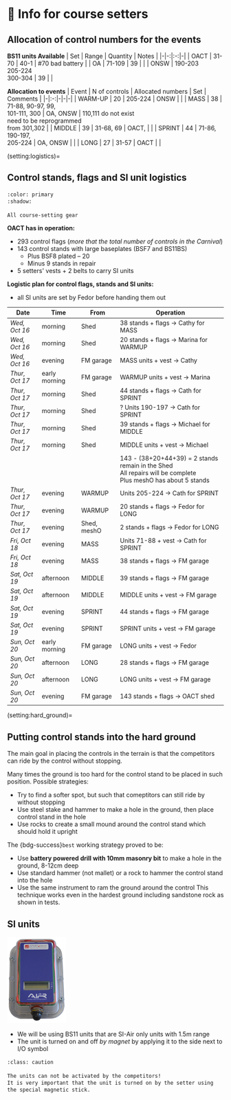 # 🧭 Info for course setters

## Allocation of control numbers for the events

**BS11 units Available**
| Set | Range | Quantity | Notes |
|-|-:|:-:|-|
| OACT | 31-70 | 40-1 | #70 bad battery |
| OA | 71-109 | 39 | |
| ONSW | 190-203<br/>205-224<br/>300-304 | 39 | |


**Allocation to events**
| Event | N of controls | Allocated numbers | Set | Comments |
|-|:-:|-|-|-|
| WARM-UP | 20 | 205-224 | ONSW | |
| MASS | 38 | 71-88, 90-97, 99,<br/>101-111, 300 | OA, ONSW | 110,111 do not exist<br/>need to be reprogrammed<br/>from 301,302 |
| MIDDLE | 39 | 31-68, 69 | OACT, | |
| SPRINT | 44 | 71-86, 190-197,<br/>205-224 | OA, ONSW |  |
| LONG | 27 | 31-57 | OACT | |

(setting:logistics)=
## Control stands, flags and SI unit logistics

```{button-ref} equipment:course-setting
:color: primary
:shadow:

All course-setting gear
```

**OACT has in operation:**
- 293 control flags (*more that the total number of controls in the Carnival*)
- 143 control stands with large baseplates (BSF7 and BS11BS)
  * Plus BSF8 plated – 20
  * Minus 9 stands in repair
- 5 setters' vests + 2 belts to carry SI units

**Logistic plan for control flags, stands and SI units:**

- all SI units are set by Fedor before handing them out

| Date | Time | From | Operation |
|-|-|-|-|
| *Wed, Oct 16* | morning | Shed | 38 stands + flags $\longrightarrow$ Cathy for MASS |
| *Wed, Oct 16* | morning | Shed | 20 stands + flags $\longrightarrow$ Marina for WARMUP |
| *Wed, Oct 16* | evening | FM garage | MASS units + vest $\longrightarrow$ Cathy |
| *Thur, Oct 17* | early morning | FM garage | WARMUP units + vest $\longrightarrow$ Marina |
| *Thur, Oct 17* | morning | Shed | 44 stands + flags $\longrightarrow$ Cath for SPRINT |
| *Thur, Oct 17* | morning | Shed | ? Units 190-197 $\longrightarrow$ Cath for SPRINT |
| *Thur, Oct 17* | morning | Shed | 39 stands + flags $\longrightarrow$ Michael for MIDDLE |
| *Thur, Oct 17* | morning | Shed | MIDDLE units + vest $\longrightarrow$ Michael |
| | | | 143 - (38+20+44+39) = 2 stands remain in the Shed<br/>All repairs will be complete<br/>Plus meshO has about 5 stands |
| *Thur, Oct 17* | evening | WARMUP | Units 205-224 $\longrightarrow$ Cath for SPRINT |
| *Thur, Oct 17* | evening | WARMUP | 20 stands + flags $\longrightarrow$ Fedor for LONG |
| *Thur, Oct 17* | evening | Shed, meshO | 2 stands + flags $\longrightarrow$ Fedor for LONG |
| *Fri, Oct 18* | evening | MASS | Units 71-88 + vest $\longrightarrow$ Cath for SPRINT |
| *Fri, Oct 18* | evening | MASS | 38 stands + flags $\longrightarrow$ FM garage |
| *Sat, Oct 19* | afternoon | MIDDLE | 39 stands + flags $\longrightarrow$ FM garage |
| *Sat, Oct 19* | afternoon | MIDDLE | MIDDLE units + vest $\longrightarrow$ FM garage |
| *Sat, Oct 19* | evening | SPRINT | 44 stands + flags $\longrightarrow$ FM garage |
| *Sat, Oct 19* | evening | SPRINT | SPRINT units + vest $\longrightarrow$ FM garage |
| *Sun, Oct 20* | early morning | FM garage | LONG units + vest $\longrightarrow$ Fedor |
| *Sun, Oct 20* | afternoon | LONG | 28 stands + flags $\longrightarrow$ FM garage |
| *Sun, Oct 20* | afternoon | LONG | LONG units + vest $\longrightarrow$ FM garage |
| *Sun, Oct 20* | evening | FM garage | 143 stands + flags $\longrightarrow$ OACT shed |

(setting:hard_ground)=
## Putting control stands into the hard ground

The main goal in placing the controls in the terrain is that the competitors can ride by the control without stopping.

Many times the ground is too hard for the control stand to be placed in such position.
Possible strategies:

- Try to find a softer spot, but such that comeptitors can still ride by without stopping
- Use steel stake and hammer to make a hole in the ground, then place control stand in the hole
- Use rocks to create a small mound around the control stand which should hold it upright

The {bdg-success}`best` working strategy proved to be:
- Use **battery powered drill with 10mm masonry bit** to make a hole in the ground, 8-12cm deep
- Use standard hammer (not mallet) or a rock to hammer the control stand into the hole
- Use the same instrument to ram the ground around the control
This technique works even in the hardest ground including sandstone rock as shown in tests.


## SI units

![bs11bs](_static/img/bs11bs.png)

- We will be using BS11 units that are SI-Air only units with 1.5m range
- The unit is turned on and off *by magnet* by applying it to the side next to I/O symbol

```{admonition} Activating BS11 units
:class: caution

The units can not be activated by the competitors!  
It is very important that the unit is turned on by the setter using the special magnetic stick.
```


